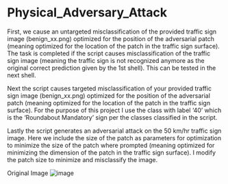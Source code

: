 # Physical_Adversary_Attack

First, we cause an untargeted misclassification of the provided traffic sign image (benign_xx.png) optimized for the position of the adversarial patch (meaning optimized for the location of the patch in the traffic sign surface). The task is completed if the script causes misclassification of the traffic sign image (meaning the traffic sign is not recognized anymore as the original correct prediction given by the 1st shell). This can be tested in the next shell.

Next the script causes targeted misclassification of your provided traffic sign image (benign_xx.png) optimized for the position of the adversarial patch (meaning optimized for the location of the patch in the traffic sign surface). For the purpose of this project I use the class with label ‘40’ which is the ‘Roundabout Mandatory’ sign per the classes classified in the script.

Lastly the script generates an adversarial attack on the 50 km/hr traffic sign image. Here we include the size of the patch as parameters for optimization to minimize the size of the patch where prompted (meaning optimized for minimizing the dimension of the patch in the traffic sign surface). I modify the patch size to minimize and misclassify the image. 


Original Image
![image](https://github.com/Nytrix-09/Physical_Adversary_Attack/assets/75318042/84717598-54f3-48b9-91de-7f056959e0b2)

